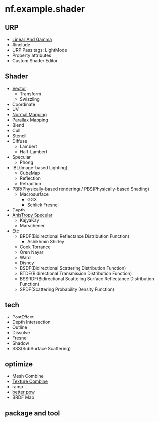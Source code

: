 # nf.example.shader

## URP

- [Linear And Gamma](./urp_shader/linear_and_gamma.md)
- #include
- URP Pass tags: LightMode
- Property attributes
- Custom Shader Editor

## Shader

- [Vector](./doc/Vector.md)
  - Transform
  - Swizzling
- Coordinate
- UV
- [Normal Mapping](./doc/NormalMap.md)
- [Parallax Mapping](./doc/ParallaxMapping.md)
- Blend
- Cull
- Stencil
- Diffuse
  - Lambert
  - Half-Lambert
- Specular
  - Phong
- IBL(Image-based Lighting)
  - CubeMap
  - Reflection
  - Refraction
- PBR(Physically-based rendering) / PBS(Physically-based Shading)
  - Macrosurface
    - GGX
    - Schlick Fresnel
- Depth
- [AnisTropy Specular](./doc/HairAnisotropic.md)
  - KajyaKay
  - Marschener
- Etc
  - BRDF(Bidirectional Reflectance Distribution Function)
    - Ashikhmin Shirley
  - Cook Torrance
  - Oren Nayar
  - Ward
  - Disney
  - BSDF(Bidirectional Scattering Distribution Function)
  - BTDF(Bidirectional Transmission Distribution Function)
  - BSSRDF(Bidirectional Scattering Surface Reflectance Distribution Function)
  - SPDF(Scattering Probability Density Function)

## tech

- PostEffect
- Depth Intersection
- Outline
- Dissolve
- Fresnel
- Shadow
- SSS(SubSurface Scattering)

## optimize

- Mesh Combine
- [Texture Combine](./doc/OptimizeCombineTexture.md)
- ramp
- [better pow](./doc/SpecularPowApproximation.md)
- BRDF Map

## package and tool